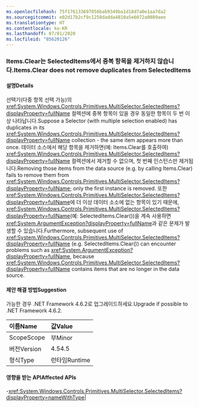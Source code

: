 ```yaml
---
ms.openlocfilehash: 75f176133697056bab9349ba1d18d7a0e1aa7da2
ms.sourcegitcommit: e02d17b2cf9c1258dadda4810a5e6072a0089aee
ms.translationtype: HT
ms.contentlocale: ko-KR
ms.lasthandoff: 07/01/2020
ms.locfileid: "85620126"
---
```

### <a name="itemsclear-does-not-remove-duplicates-from-selecteditems"></a><span data-ttu-id="e9c4e-101">Items.Clear는 SelectedItems에서 중복 항목을 제거하지 않습니다.</span><span class="sxs-lookup"><span data-stu-id="e9c4e-101">Items.Clear does not remove duplicates from SelectedItems</span></span>

#### <a name="details"></a><span data-ttu-id="e9c4e-102">설명</span><span class="sxs-lookup"><span data-stu-id="e9c4e-102">Details</span></span>

<span data-ttu-id="e9c4e-103">선택기(다중 항목 선택 가능)의 <xref:System.Windows.Controls.Primitives.MultiSelector.SelectedItems?displayProperty=fullName> 컬렉션에 중복 항목이 있을 경우 동일한 항목이 두 번 이상 나타납니다.</span><span class="sxs-lookup"><span data-stu-id="e9c4e-103">Suppose a Selector (with multiple selection enabled) has duplicates in its <xref:System.Windows.Controls.Primitives.MultiSelector.SelectedItems?displayProperty=fullName> collection - the same item appears more than once.</span></span>  <span data-ttu-id="e9c4e-104">데이터 소스에서 해당 항목을 제거하면(예: Items.Clear를 호출하여) <xref:System.Windows.Controls.Primitives.MultiSelector.SelectedItems?displayProperty=fullName> 컬렉션에서 제거할 수 없으며, 첫 번째 인스턴스만 제거됩니다.</span><span class="sxs-lookup"><span data-stu-id="e9c4e-104">Removing those items from the data source (e.g. by calling Items.Clear) fails to remove them from <xref:System.Windows.Controls.Primitives.MultiSelector.SelectedItems?displayProperty=fullName>; only the first instance is removed.</span></span> <span data-ttu-id="e9c4e-105">또한 <xref:System.Windows.Controls.Primitives.MultiSelector.SelectedItems?displayProperty=fullName>에 더 이상 데이터 소소에 없는 항목이 있기 때문에, <xref:System.Windows.Controls.Primitives.MultiSelector.SelectedItems?displayProperty=fullName>(예: SelectedItems.Clear())을 계속 사용하면 <xref:System.ArgumentException?displayProperty=fullName>과 같은 문제가 발생할 수 있습니다.</span><span class="sxs-lookup"><span data-stu-id="e9c4e-105">Furthermore, subsequent use of <xref:System.Windows.Controls.Primitives.MultiSelector.SelectedItems?displayProperty=fullName> (e.g. SelectedItems.Clear()) can encounter problems such as <xref:System.ArgumentException?displayProperty=fullName>, because <xref:System.Windows.Controls.Primitives.MultiSelector.SelectedItems?displayProperty=fullName> contains items that are no longer in the data source.</span></span>

#### <a name="suggestion"></a><span data-ttu-id="e9c4e-106">제안 해결 방법</span><span class="sxs-lookup"><span data-stu-id="e9c4e-106">Suggestion</span></span>

<span data-ttu-id="e9c4e-107">가능한 경우 .NET Framework 4.6.2로 업그레이드하세요.</span><span class="sxs-lookup"><span data-stu-id="e9c4e-107">Upgrade if possible to .NET Framework 4.6.2.</span></span>

| <span data-ttu-id="e9c4e-108">이름</span><span class="sxs-lookup"><span data-stu-id="e9c4e-108">Name</span></span>    | <span data-ttu-id="e9c4e-109">값</span><span class="sxs-lookup"><span data-stu-id="e9c4e-109">Value</span></span>       |
|:--------|:------------|
| <span data-ttu-id="e9c4e-110">Scope</span><span class="sxs-lookup"><span data-stu-id="e9c4e-110">Scope</span></span>   |<span data-ttu-id="e9c4e-111">부</span><span class="sxs-lookup"><span data-stu-id="e9c4e-111">Minor</span></span>|
|<span data-ttu-id="e9c4e-112">버전</span><span class="sxs-lookup"><span data-stu-id="e9c4e-112">Version</span></span>|<span data-ttu-id="e9c4e-113">4.5</span><span class="sxs-lookup"><span data-stu-id="e9c4e-113">4.5</span></span>|
|<span data-ttu-id="e9c4e-114">형식</span><span class="sxs-lookup"><span data-stu-id="e9c4e-114">Type</span></span>|<span data-ttu-id="e9c4e-115">런타임</span><span class="sxs-lookup"><span data-stu-id="e9c4e-115">Runtime</span></span>

#### <a name="affected-apis"></a><span data-ttu-id="e9c4e-116">영향을 받는 API</span><span class="sxs-lookup"><span data-stu-id="e9c4e-116">Affected APIs</span></span>

-<xref:System.Windows.Controls.Primitives.MultiSelector.SelectedItems?displayProperty=nameWithType></li></ul>|
